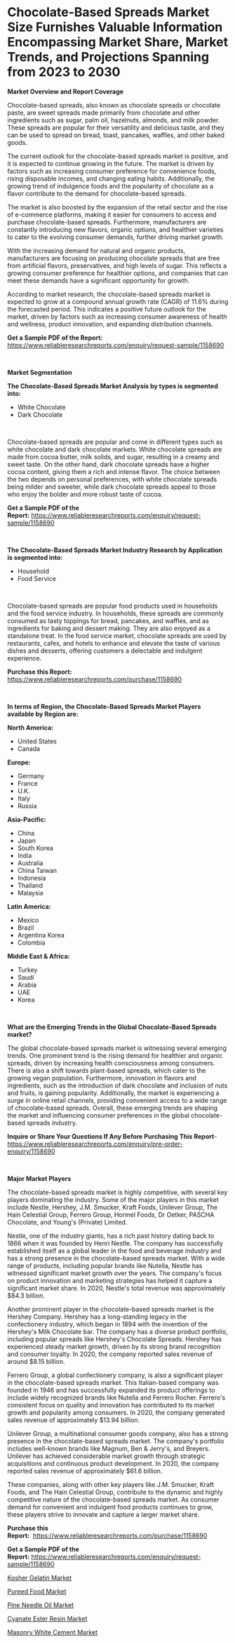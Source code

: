 <p><h1>Chocolate-Based Spreads Market Size Furnishes Valuable Information Encompassing Market Share, Market Trends, and Projections Spanning from 2023 to 2030</h1></p><p><strong>Market Overview and Report Coverage</strong></p>
<p><p>Chocolate-based spreads, also known as chocolate spreads or chocolate paste, are sweet spreads made primarily from chocolate and other ingredients such as sugar, palm oil, hazelnuts, almonds, and milk powder. These spreads are popular for their versatility and delicious taste, and they can be used to spread on bread, toast, pancakes, waffles, and other baked goods.</p><p>The current outlook for the chocolate-based spreads market is positive, and it is expected to continue growing in the future. The market is driven by factors such as increasing consumer preference for convenience foods, rising disposable incomes, and changing eating habits. Additionally, the growing trend of indulgence foods and the popularity of chocolate as a flavor contribute to the demand for chocolate-based spreads.</p><p>The market is also boosted by the expansion of the retail sector and the rise of e-commerce platforms, making it easier for consumers to access and purchase chocolate-based spreads. Furthermore, manufacturers are constantly introducing new flavors, organic options, and healthier varieties to cater to the evolving consumer demands, further driving market growth.</p><p>With the increasing demand for natural and organic products, manufacturers are focusing on producing chocolate spreads that are free from artificial flavors, preservatives, and high levels of sugar. This reflects a growing consumer preference for healthier options, and companies that can meet these demands have a significant opportunity for growth.</p><p>According to market research, the chocolate-based spreads market is expected to grow at a compound annual growth rate (CAGR) of 11.6% during the forecasted period. This indicates a positive future outlook for the market, driven by factors such as increasing consumer awareness of health and wellness, product innovation, and expanding distribution channels.</p></p>
<p><strong>Get a Sample PDF of the Report:</strong> <a href="https://www.reliableresearchreports.com/enquiry/request-sample/1158690">https://www.reliableresearchreports.com/enquiry/request-sample/1158690</a></p>
<p>&nbsp;</p>
<p><strong>Market Segmentation</strong></p>
<p><strong>The Chocolate-Based Spreads Market Analysis by types is segmented into:</strong></p>
<p><ul><li>White Chocolate</li><li>Dark Chocolate</li></ul></p>
<p>&nbsp;</p>
<p><p>Chocolate-based spreads are popular and come in different types such as white chocolate and dark chocolate markets. White chocolate spreads are made from cocoa butter, milk solids, and sugar, resulting in a creamy and sweet taste. On the other hand, dark chocolate spreads have a higher cocoa content, giving them a rich and intense flavor. The choice between the two depends on personal preferences, with white chocolate spreads being milder and sweeter, while dark chocolate spreads appeal to those who enjoy the bolder and more robust taste of cocoa.</p></p>
<p><strong>Get a Sample PDF of the Report:</strong>&nbsp;<a href="https://www.reliableresearchreports.com/enquiry/request-sample/1158690">https://www.reliableresearchreports.com/enquiry/request-sample/1158690</a></p>
<p>&nbsp;</p>
<p><strong>The Chocolate-Based Spreads Market Industry Research by Application is segmented into:</strong></p>
<p><ul><li>Household</li><li>Food Service</li></ul></p>
<p>&nbsp;</p>
<p><p>Chocolate-based spreads are popular food products used in households and the food service industry. In households, these spreads are commonly consumed as tasty toppings for bread, pancakes, and waffles, and as ingredients for baking and dessert making. They are also enjoyed as a standalone treat. In the food service market, chocolate spreads are used by restaurants, cafes, and hotels to enhance and elevate the taste of various dishes and desserts, offering customers a delectable and indulgent experience.</p></p>
<p><strong>Purchase this Report:</strong>&nbsp; <a href="https://www.reliableresearchreports.com/purchase/1158690">https://www.reliableresearchreports.com/purchase/1158690</a></p>
<p>&nbsp;</p>
<p><strong>In terms of Region, the Chocolate-Based Spreads Market Players available by Region are:</strong></p>
<p>
    <p> <strong> North America: </strong>
        <ul>
            <li>United States</li>
            <li>Canada</li>
        </ul>
        </p> 
    <p> <strong> Europe: </strong>
        <ul>
            <li>Germany</li>
            <li>France</li>
            <li>U.K.</li>
            <li>Italy</li>
            <li>Russia</li>
        </ul>
        </p> 
    <p> <strong> Asia-Pacific: </strong>
        <ul>
            <li>China</li>
            <li>Japan</li>
            <li>South Korea</li>
            <li>India</li>
            <li>Australia</li>
            <li>China Taiwan</li>
            <li>Indonesia</li>
            <li>Thailand</li>
            <li>Malaysia</li>
        </ul>
        </p> 
    <p> <strong> Latin America: </strong>
        <ul>
            <li>Mexico</li>
            <li>Brazil</li>
            <li>Argentina Korea</li>
            <li>Colombia</li>
        </ul>
        </p> 
    <p> <strong> Middle East & Africa: </strong>
        <ul>
            <li>Turkey</li>
            <li>Saudi</li>
            <li>Arabia</li>
            <li>UAE</li>
            <li>Korea</li>
        </ul>
    </p>
    </p>
<p>&nbsp;</p>
<p><strong>What are the Emerging Trends in the Global Chocolate-Based Spreads market?</strong></p>
<p><p>The global chocolate-based spreads market is witnessing several emerging trends. One prominent trend is the rising demand for healthier and organic spreads, driven by increasing health consciousness among consumers. There is also a shift towards plant-based spreads, which cater to the growing vegan population. Furthermore, innovation in flavors and ingredients, such as the introduction of dark chocolate and inclusion of nuts and fruits, is gaining popularity. Additionally, the market is experiencing a surge in online retail channels, providing convenient access to a wide range of chocolate-based spreads. Overall, these emerging trends are shaping the market and influencing consumer preferences in the global chocolate-based spreads industry.</p></p>
<p><strong>Inquire or Share Your Questions If Any Before Purchasing This Report</strong>- <a href="https://www.reliableresearchreports.com/enquiry/pre-order-enquiry/1158690">https://www.reliableresearchreports.com/enquiry/pre-order-enquiry/1158690</a></p>
<p>&nbsp;</p>
<p><strong>Major Market Players</strong></p>
<p><p>The chocolate-based spreads market is highly competitive, with several key players dominating the industry. Some of the major players in this market include Nestle, Hershey, J.M. Smucker, Kraft Foods, Unilever Group, The Hain Celestial Group, Ferrero Group, Hormel Foods, Dr Oetker, PASCHA Chocolate, and Young's (Private) Limited.</p><p>Nestle, one of the industry giants, has a rich past history dating back to 1866 when it was founded by Henri Nestle. The company has successfully established itself as a global leader in the food and beverage industry and has a strong presence in the chocolate-based spreads market. With a wide range of products, including popular brands like Nutella, Nestle has witnessed significant market growth over the years. The company's focus on product innovation and marketing strategies has helped it capture a significant market share. In 2020, Nestle's total revenue was approximately $84.3 billion.</p><p>Another prominent player in the chocolate-based spreads market is the Hershey Company. Hershey has a long-standing legacy in the confectionery industry, which began in 1894 with the invention of the Hershey's Milk Chocolate bar. The company has a diverse product portfolio, including popular spreads like Hershey's Chocolate Spreads. Hershey has experienced steady market growth, driven by its strong brand recognition and consumer loyalty. In 2020, the company reported sales revenue of around $8.15 billion.</p><p>Ferrero Group, a global confectionery company, is also a significant player in the chocolate-based spreads market. This Italian-based company was founded in 1946 and has successfully expanded its product offerings to include widely recognized brands like Nutella and Ferrero Rocher. Ferrero's consistent focus on quality and innovation has contributed to its market growth and popularity among consumers. In 2020, the company generated sales revenue of approximately $13.94 billion.</p><p>Unilever Group, a multinational consumer goods company, also has a strong presence in the chocolate-based spreads market. The company's portfolio includes well-known brands like Magnum, Ben & Jerry's, and Breyers. Unilever has achieved considerable market growth through strategic acquisitions and continuous product development. In 2020, the company reported sales revenue of approximately $61.6 billion.</p><p>These companies, along with other key players like J.M. Smucker, Kraft Foods, and The Hain Celestial Group, contribute to the dynamic and highly competitive nature of the chocolate-based spreads market. As consumer demand for convenient and indulgent food products continues to grow, these players strive to innovate and capture a larger market share.</p></p>
<p><strong>Purchase this Report:</strong>&nbsp;&nbsp;<a href="https://www.reliableresearchreports.com/purchase/1158690">https://www.reliableresearchreports.com/purchase/1158690</a></p>
<p></p>
<p><strong>Get a Sample PDF of the Report:</strong>&nbsp;<a href="https://www.reliableresearchreports.com/enquiry/request-sample/1158690">https://www.reliableresearchreports.com/enquiry/request-sample/1158690</a></p>
<p><p><a href="https://medium.com/@peatebilly85475/kosher-gelatin-market-size-growth-forecast-2023-2030-9d6d4b3c4aaa">Kosher Gelatin Market</a></p><p><a href="https://medium.com/@rombilly2345/pureed-food-market-size-growth-forecast-2023-2030-4c225027559c">Pureed Food Market</a></p><p><a href="https://www.linkedin.com/pulse/pine-needle-oil-market-size-growth-forecast-from-2023-v02fc/">Pine Needle Oil Market</a></p><p><a href="https://www.linkedin.com/pulse/cyanate-ester-resin-market-research-report-provides-e9btc/">Cyanate Ester Resin Market</a></p><p><a href="https://www.linkedin.com/pulse/masonry-white-cement-market-research-report-unlocks-xhcjc/">Masonry White Cement Market</a></p></p>